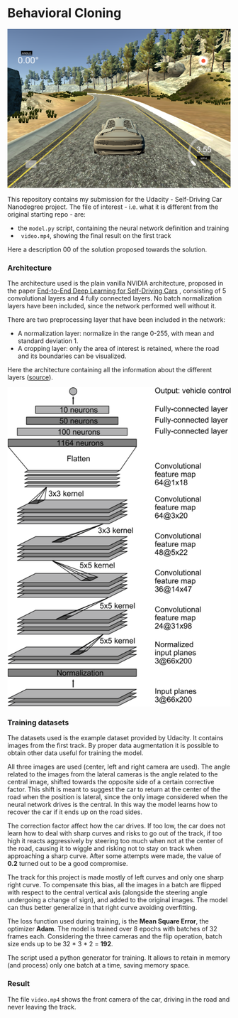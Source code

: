# Behavioral Cloning

![initial](driving_udacity.png)

This repository contains my submission for the Udacity - Self-Driving Car Nanodegree project. The file of interest - i.e. what it is different from the original starting repo -  are:

- the ``` model.py ``` script, containing the neural network definition and training
- ``` video.mp4```, showing the final result on the first track

Here a description 00 of the solution proposed towards the solution.

### Architecture

The architecture used is the plain vanilla NVIDIA architecture, proposed in the paper [End-to-End Deep Learning for Self-Driving Cars](https://devblogs.nvidia.com/deep-learning-self-driving-cars/) , consisting of 5 convolutional layers and 4 fully connected layers. No batch normalization layers have been included, since the network performed well without it.

There are two preprocessing layer that have been included in the network:

- A normalization layer: normalize in the range 0-255, with mean and standard deviation 1.
- A cropping layer: only the area of interest is retained, where the road and its boundaries can be visualized.

Here the architecture containing all the information about the different layers ([source](https://devblogs.nvidia.com/wp-content/uploads/2016/08/cnn-architecture-624x890.png)).

![Nvidia](cnn-architecture.png)

### Training datasets

The datasets used is the example dataset provided by Udacity. It contains images from the first track. By proper data augmentation it is possible to obtain other data useful for training the model.

All three images are used (center, left and right camera are used). The angle related to the images from the lateral cameras is the angle related to the central image, shifted towards the opposite side of a certain corrective factor. This shift is meant to suggest the car to return at the center of the road when the position is lateral, since the only image considered when the neural network drives is the central. In this way the model learns how to recover the car if it ends up on the road sides.

The correction factor affect how the car drives. If too low, the car does not learn how to deal with sharp curves and risks to go out of the track, if too high it reacts aggressively by steering too much when not at the center of the road, causing it to wiggle and risking not to stay on track when approaching a sharp curve. After some attempts were made, the value of **0.2**  turned out to be a good compromise.

The track for this project is made mostly of left curves and only one sharp right curve. To compensate this bias, all the images in a batch are flipped with respect to the central vertical axis (alongside the steering angle undergoing a change of sign), and added to the original images. The model can thus better generalize in that right curve avoiding overfitting.

The loss function used during training, is the **Mean Square Error**, the optimizer **Adam**. The model is trained over 8 epochs with batches of 32 frames each. Considering the three cameras and the flip operation, batch size ends up to be 32 * 3 * 2 = **192**.

The script used a python generator for training. It allows to retain in memory (and process) only one batch at a time, saving memory space.

### Result

The file ```video.mp4``` shows the front camera of the car, driving in the road and never leaving the track.
